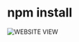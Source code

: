 # npm install
![WEBSITE VIEW](https://drive.google.com/file/d/1-KtQKAM_X26H881BcQr1VwsIpxBCg7EU/view)
